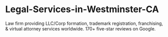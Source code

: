 # Legal-Services-in-Westminster-CA
Law firm providing LLC/Corp formation, trademark registration, franchising, &amp; virtual attorney services worldwide. 170+ five-star reviews on Google.
